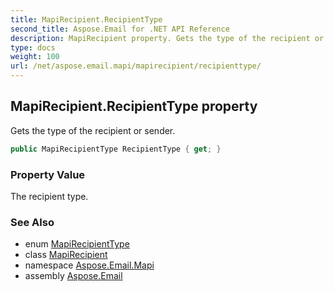 ```yaml
---
title: MapiRecipient.RecipientType
second_title: Aspose.Email for .NET API Reference
description: MapiRecipient property. Gets the type of the recipient or sender
type: docs
weight: 100
url: /net/aspose.email.mapi/mapirecipient/recipienttype/
---
```

## MapiRecipient.RecipientType property

Gets the type of the recipient or sender.

```csharp
public MapiRecipientType RecipientType { get; }
```

### Property Value

The recipient type.

### See Also

* enum [MapiRecipientType](../../mapirecipienttype/)
* class [MapiRecipient](../)
* namespace [Aspose.Email.Mapi](../../mapirecipient/)
* assembly [Aspose.Email](../../../)


